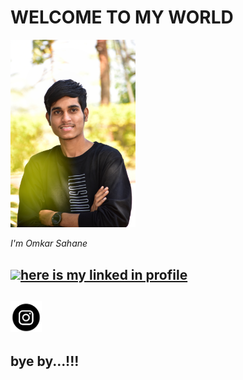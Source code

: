 # WELCOME TO MY WORLD

  <img width="200" alt="portfolio_view" src="DSC_0021-01.jpeg">
  
  _I'm Omkar Sahane_

 
[<img width="50" hight="50" src="https://github.com/omkar-s2/OmkarSahane-/blob/main/linkedin.png">here is my linked in profile](https://www.linkedin.com/in/omkar-sahane-7452691b2 "CLICK")
---
[<img width="50" hight="50" src="https://github.com/omkar-s2/OmkarSahane-/blob/main/download.png">](https://instagram.com/omkar_sahane_?igshid=z91jvrcb9vwy)
---
bye by...!!!
---
